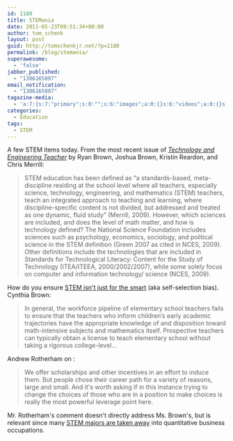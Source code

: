 ```yaml
---
id: 1180
title: STEMania
date: 2011-05-23T09:51:34+00:00
author: tom_schenk
layout: post
guid: http://tomschenkjr.net/?p=1180
permalink: /blog/stemania/
superawesome:
  - 'false'
jabber_published:
  - "1306165897"
email_notification:
  - "1306165897"
tagazine-media:
  - 'a:7:{s:7:"primary";s:0:"";s:6:"images";a:0:{}s:6:"videos";a:0:{}s:11:"image_count";s:1:"0";s:6:"author";s:6:"176156";s:7:"blog_id";s:7:"8375094";s:9:"mod_stamp";s:19:"2011-05-23 15:51:34";}'
categories:
  - Education
tags:
  - STEM
---
```

A few STEM items today. From the most recent issue of <a href="http://www.iteaconnect.org/Publications/ttt.htm"><em>Technology and Engineering Teacher</em></a> by Ryan Brown, Joshua Brown, Kristin Reardon, and Chris Merrill:
<blockquote>STEM education has been defined as “a standards-based, meta-discipline residing at the school
level where all teachers, especially science, technology, engineering, and mathematics (STEM) teachers, teach
an integrated approach to teaching and learning, where discipline-specific content is not divided, but addressed
and treated as one dynamic, fluid study” (Merrill, 2009). However, which sciences are included, and does the level of
math matter, and how is technology defined? The National Science Foundation includes sciences such as psychology,
economics, sociology, and political science in the STEM definition (Green 2007 as cited in NCES, 2009). Other definitions include the technologies that are included in Standards for Technological Literacy: Content for the Study
of Technology (ITEA/ITEEA, 2000/2002/2007), while some solely focus on computer and information technology/
science (NCES, 2009).</blockquote>
How do you ensure <a href="http://education.nationaljournal.com/2011/05/the-stem-aka-smarty-pants-conu.php">STEM isn't just for the smart</a> (aka self-selection bias). Cynthia Brown:
<blockquote>In general, the workforce pipeline of elementary school teachers fails to ensure that the teachers who inform children’s early academic trajectories have the appropriate knowledge of and disposition toward math-intensive subjects and mathematics itself. Prospective teachers can typically obtain a license to teach elementary school without taking a rigorous college-level...</blockquote>
Andrew Rotherham on :
<blockquote>We offer scholarships and other incentives in an effort to induce them. But people chose their career path for a variety of reasons, large and small. And it's worth asking if in this instance trying to change the choices of those who are in a position to make choices is really the most powerful leverage point here.</blockquote>
Mr. Rotherham's comment doesn't directly address Ms. Brown's, but is relevant since many <a href="http://www.nber.org/chapters/c11593">STEM majors are taken away</a> into quantitative business occupations.